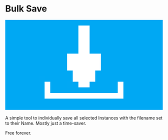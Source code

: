 # Bulk Save

![Bulk Save](./Assets/BulkSave%20Wide.png)

A simple tool to individually save all selected Instances with the filename set to their Name.
Mostly just a time-saver.

Free forever.